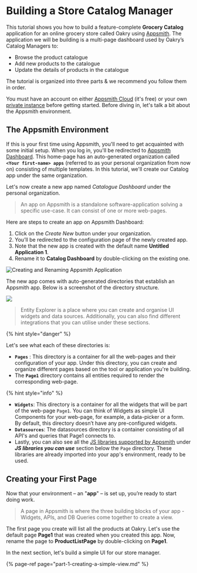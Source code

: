 # Building a Store Catalog Manager

This tutorial shows you how to build a feature-complete **Grocery Catalog** application for an online grocery store called Oakry using [Appsmith](https://app.appsmith.com/). The application we will be building is a multi-page dashboard used by Oakry’s Catalog Managers to:

* Browse the product catalogue
* Add new products to the catalogue
* Update the details of products in the catalogue

The tutorial is organized into three parts & we recommend you follow them in order.

You must have an account on either [Appsmith Cloud](https://app.appsmith.com/user/signup) \(it's free\) or your own[ private instance](../setup/) before getting started. Before diving in, let's talk a bit about the Appsmith environment.

## The Appsmith Environment

If this is your first time using Appsmith, you'll need to get acquainted with some initial setup. When you log in, you'll be redirected to [Appsmith Dashboard](https://app.appsmith.com/applications). This home-page has an auto-generated organization called **`<Your first-name> apps`** \(referred to as your personal organization from now on\) consisting of multiple templates. In this tutorial, we'll create our Catalog app under the same organization. 

Let's now create a new app named _Catalogue Dashboard_ under the personal organization.

> An app on Appsmith is a standalone software-application solving a specific use-case. It can consist of one or more web-pages.

Here are steps to create an app on Appsmith Dashboard:

1. Click on the _Create New_ button under your organization.
2. You’ll be redirected to the configuration page of the newly created app.
3. Note that the new app is created with the default name **Untitled Application 1**.
4. Rename it to **Catalog Dashboard** by double-clicking on the existing one.

![Creating and Renaming Appsmith Application](https://lh3.googleusercontent.com/uTBER5l7d5mpWZ_PlFZMfnezoyS2B7mS3eQE91SuxhQKAE1zngWSlXQZIBtKV536Hr3lHM0j7E9ohmDOFq4EIILhrndO178PFeGgw0zplCEiXewAzrQQO5Lyt4NpZMAdlI0TngaW)

The new app comes with auto-generated directories that establish an Appsmith app. Below is a screenshot of the directory structure.

![](https://lh3.googleusercontent.com/mIIYBrTl38OXm9gDaOQIlG-7PsCJBhBcmJmg3iJPheczmdCb_4sFZarfG_zhLko-9A1tqGfj5X4huj3Hx6uixGYRBXlKr-nCA-VD44CbY0l6uI_-evHvQ4udOe7N9uAFRjUZuL2h)

> Entity Explorer is a place where you can create and organise UI widgets and data sources. Additionally, you can also find different integrations that you can utilise under these sections.

{% hint style="danger" %}

Let's see what each of these directories is:

* **`Pages`** : This directory is a container for all the web-pages and their configuration of your app. Under this directory, you can create and organize different pages based on the tool or application you're building.
* The **`Page1`** directory contains all entities required to render the corresponding web-page.

{% hint style="info" %}

* **`Widgets`**: This directory is a container for all the widgets that will be part of the web-page `Page1`. You can think of Widgets as simple UI Components for your web-page, for example, a data-picker or a form. By default, this directory doesn’t have any pre-configured widgets.
* **`Datasources`**: The datasources directory is a container consisting of all API's and queries that Page1 connects to.
* Lastly, you can also see all the [JS libraries supported by Appsmith](https://docs.appsmith.com/core-concepts/connecting-ui-and-logic/working-with-js-libraries#included-js-libraries) under _**JS libraries you can use**_ section below the `Page` directory. These libraries are already imported into your app's environment, ready to be used.

## Creating your First Page

Now that your environment – an "**app**" – is set up, you’re ready to start doing work.

> A page in Appsmith is where the three building blocks of your app - Widgets, APIs, and DB Queries come together to create a view.

The first page you create will list all the products at Oakry. Let's use the default page **Page1** that was created when you created this app. Now, rename the page to **ProductListPage** by double-clicking on **Page1**.

In the next section, let's build a simple UI for our store manager.

{% page-ref page="part-1-creating-a-simple-view.md" %}

